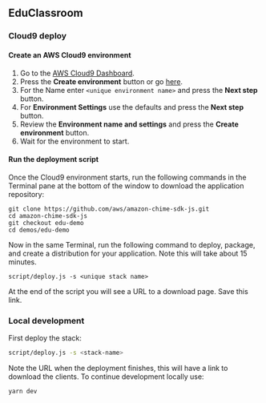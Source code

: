 ## EduClassroom

### Cloud9 deploy

#### Create an AWS Cloud9 environment

1. Go to the [AWS Cloud9 Dashboard](https://us-east-1.console.aws.amazon.com/cloud9/home?region=us-east-1).
2. Press the **Create environment** button or go [here](https://us-east-1.console.aws.amazon.com/cloud9/home/create).
3. For the Name enter `<unique environment name>` and press the **Next step** button.
4. For **Environment Settings** use the defaults and press the **Next step** button.
5. Review the **Environment name and settings** and press the **Create environment** button.
6. Wait for the environment to start.

#### Run the deployment script

Once the Cloud9 environment starts, run the following commands in the Terminal pane at the bottom of the window to download the application repository:

```
git clone https://github.com/aws/amazon-chime-sdk-js.git
cd amazon-chime-sdk-js
git checkout edu-demo
cd demos/edu-demo
```

Now in the same Terminal, run the following command to deploy, package, and create a distribution for your application. Note this will take about 15 minutes.

```
script/deploy.js -s <unique stack name>
```

At the end of the script you will see a URL to a download page. Save this link.

### Local development

First deploy the stack:

```bash
script/deploy.js -s <stack-name>
```

Note the URL when the deployment finishes, this will have a link to download the clients. To continue development locally use:

```bash
yarn dev
```
